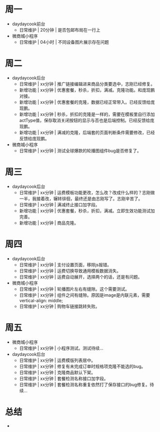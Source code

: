 # 周一
* daydaycook前台
    - 日常维护 | 20分钟 | 是否包邮布局在一行上
* 微商城小程序
    - 日常维护 | 04小时 | 不同设备图片展示存在问题

# 周二
* daydaycook后台
    - 日常维护 | xx分钟 | 推广链接编辑进来商品分类要选中，志刚已经修复。
    - 新增功能 | xx分钟 | 优惠套餐，秒杀，折扣，满减。克隆功能。和庞现鹏对接。
    - 新增功能 | xx分钟 | 优惠套餐的克隆，数据已经正常带入。已经反馈给庞现鹏。
    - 新增功能 | xx分钟 | 秒杀，折扣的克隆是一样的，需要在模板里自行添加actType值，保存取消关闭按钮的显示与否也是后端控制。已经反馈给庞现鹏。
    - 新增功能 | xx分钟 | 满减的克隆，后端套的页面判断条件需要修改，已经反馈给庞现鹏。
* 微商城小程序
    - 日常维护 | xx分钟 | 测试全球爆款的轮播图组件bug是否修复了。

# 周三
* daydaycook后台
    - 日常维护 | xx分钟 | 运费模板功能更改，怎么改？改成什么样的？志刚做一半，我接着改，辗转徘徊，最终还是由志刚写了。志刚辛苦了。
    - 日常维护 | xx分钟 | 满减终止接口加字段。
    - 新增功能 | xx分钟 | 优惠套餐，秒杀，折扣，满减。立即生效功能测试加完善。
    - 新增功能 | xx分钟 | 商品克隆。

# 周四
* daydaycook后台
    - 日常维护 | xx分钟 | 支付设置页面，移除js报错。
    - 日常维护 | xx分钟 | 运费切换导致通用模板数据消失。
    - 日常维护 | xx分钟 | 运费自动展开，选择两个的话，还是有问题。
* 微商城小程序
    - 日常维护 | xx分钟 | 轮播图片左右有缝隙。这个需要测试。
    - 日常维护 | xx分钟 | 组件之间有缝隙。原因是image是内联元素，需要vertical-align: middle;
    - 日常维护 | xx分钟 | 购物车链接跳转失败。

# 周五
* 微商城小程序
    - 日常维护 | xx分钟 | 小程序测试。测试待续...
* daydaycook后台
    - 日常维护 | xx分钟 | 运费模版列表居中。
    - 日常维护 | xx分钟 | 修复有未完成订单时规格项克隆不能选的bug。
    - 日常维护 | xx分钟 | 克隆商品默认下架。
    - 日常维护 | xx分钟 | 套餐检测名称接口加字段。
    - 日常维护 | xx分钟 | 套餐检测名称重复依然打了保存接口的bug修复。待续...

# 总结
*
